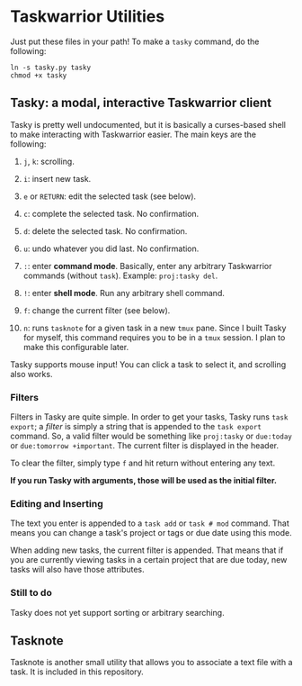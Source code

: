 # Taskwarrior Utilities

Just put these files in your path! To make a `tasky` command, do the
following:

~~~~shell
ln -s tasky.py tasky
chmod +x tasky
~~~~

## Tasky: a modal, interactive Taskwarrior client

Tasky is pretty well undocumented, but it is basically a curses-based
shell to make interacting with Taskwarrior easier. The main keys are the
following:

1. `j`, `k`: scrolling.

2. `i`: insert new task.

3. `e` or `RETURN`: edit the selected task (see below).

4. `c`: complete the selected task. No confirmation.

5. `d`: delete the selected task. No confirmation.

6. `u`: undo whatever you did last. No confirmation.

7. `:`: enter **command mode**. Basically, enter any arbitrary
   Taskwarrior commands (without `task`). Example: `proj:tasky del`.

8. `!`: enter **shell mode**. Run any arbitrary shell command.

9. `f`: change the current filter (see below).

10. `n`: runs `tasknote` for a given task in a new `tmux` pane. Since I
    built Tasky for myself, this command requires you to be in a `tmux`
    session. I plan to make this configurable later.

Tasky supports mouse input! You can click a task to select it, and
scrolling also works.


### Filters

Filters in Tasky are quite simple. In order to get your tasks, Tasky
runs `task export`; a *filter* is simply a string that is appended to
the `task export` command. So, a valid filter would be something like
`proj:tasky` or `due:today` or `due:tomorrow +important`. The current
filter is displayed in the header.

To clear the filter, simply type `f` and hit return without entering any
text.

**If you run Tasky with arguments, those will be used as the initial
filter.**

### Editing and Inserting

The text you enter is appended to a `task add` or `task # mod` command.
That means you can change a task's project or tags or due date using
this mode.

When adding new tasks, the current filter is appended. That means that
if you are currently viewing tasks in a certain project that are due
today, new tasks will also have those attributes.


### Still to do

Tasky does not yet support sorting or arbitrary searching.


## Tasknote

Tasknote is another small utility that allows you to associate a text
file with a task. It is included in this repository.
